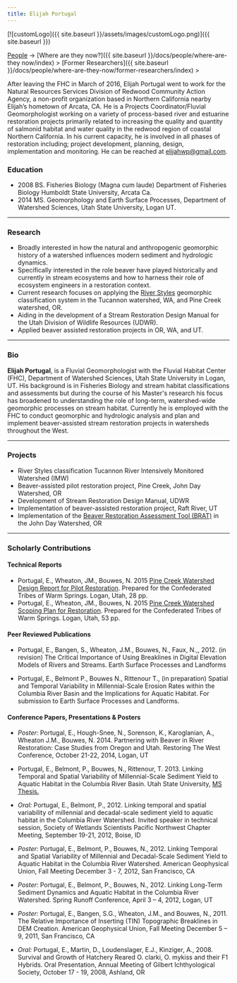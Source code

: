 ```yaml
---
title: Elijah Portugal
---
```


[![customLogo]({{ site.baseurl }}/assets/images/customLogo.png)]({{ site.baseurl }})

[People]({{site.baseurl}}/docs/people/index) -> [Where are they now?]({{ site.baseurl }}/docs/people/where-are-they now/index) > [Former Researchers]({{ site.baseurl }}/docs/people/where-are-they-now/former-researchers/index) >

After leaving the FHC in March of 2016, Elijah Portugal went to work for the Natural Resources Services Division of Redwood Community Action Agency, a non-profit organization based in Northern California nearby Elijah’s hometown of Arcata, CA. He is a Projects Coordinator/Fluvial Geomorphologist working on a variety of process-based river and estuarine restoration projects primarily related to increasing the quality and quantity of salmonid habitat and water quality in the redwood region of coastal Northern California. In his current capacity, he is involved in all phases of restoration including; project development, planning, design, implementation and monitoring. He can be reached at [elijahwp@gmail.com](mailto:elijahwp@gmail.com). 

### Education

- 2008 BS. Fisheries Biology (Magna cum laude) Department of Fisheries Biology Humboldt State University, Arcata Ca.
- 2014 MS. Geomorphology and Earth Surface Processes, Department of Watershed Sciences, Utah State University, Logan UT. 

------

### Research

- Broadly interested in how the natural and anthropogenic geomorphic history of a watershed influences modern sediment and hydrologic dynamics.
- Specifically interested in the role beaver have played historically and currently in stream ecosystems and how to harness their role of ecosystem engineers in a restoration context.
- Current research focuses on applying the [River Styles](http://www.riverstyles.com/outline.php) geomorphic classification system in the Tucannon watershed, WA, and Pine Creek watershed, OR.
- Aiding in the development of a Stream Restoration Design Manual for the Utah Division of Wildlife Resources (UDWR).
- Applied beaver assisted restoration projects in OR, WA, and UT.

------

### Bio

**Elijah Portugal**, is a Fluvial Geomorphologist with the Fluvial Habitat Center (FHC), Department of Watershed Sciences, Utah State University in Logan, UT. His background is in Fisheries Biology and stream habitat classifications and assessments but during the course of his Master's research his focus has broadened to understanding the role of long-term, watershed-wide geomorphic processes on stream habitat. Currently he is employed with the FHC to conduct geomorphic and hydrologic analysis and plan and implement beaver-assisted stream restoration projects in watersheds throughout the West.   

------

### Projects

- River Styles classification Tucannon River Intensively Monitored Watershed (IMW)
- Beaver-assisted pilot restoration project, Pine Creek, John Day Watershed, OR
- Development of Stream Restoration Design Manual, UDWR
- Implementation of beaver-assisted restoration project, Raft River, UT
- Implementation of the [Beaver Restoration Assessment Tool (BRAT)](http://brat.joewheaton.org/) in the John Day Watershed, OR

------

### Scholarly Contributions

#### Technical Reports

- Portugal, E., Wheaton, JM., Bouwes, N. 2015 [Pine Creek Watershed Design Report for Pilot Restoration](https://www.researchgate.net/profile/Elijah_Portugal/publications). Prepared for the Confederated Tribes of Warm Springs. Logan, Utah, 28 pp.
- Portugal, E., Wheaton, JM., Bouwes, N. 2015 [Pine Creek Watershed Scoping Plan for Restoration](https://www.researchgate.net/profile/Elijah_Portugal). Prepared for the Confederated Tribes of Warm Springs. Logan, Utah, 53 pp.

#### Peer Reviewed Publications 

- Portugal, E., Bangen, S., Wheaton, J.M., Bouwes, N., Faux, N.,, 2012. (in revision) The Critical Importance of Using Breaklines in Digital Elevation Models of Rivers and Streams. Earth Surface Processes and Landforms


- Portugal, E., Belmont P., Bouwes N., Rittenour T., (in preparation) Spatial and Temporal Variability in Millennial-Scale Erosion Rates within the Columbia River Basin and the Implications for Aquatic Habitat. For submission to Earth Surface Processes and Landforms.

#### Conference Papers, Presentations & Posters

- *Poster:* Portugal, E., Hough-Snee, N., Sorenson, K., Karoglanian, A., Wheaton J.M., Bouwes, N. 2014. Partnering with Beaver in River Restoration: Case Studies from Oregon and Utah. Restoring The West Conference, October 21-22, 2014, Logan, UT


- Portugal, E., Belmont, P., Bouwes, N., Rittenour, T. 2013. Linking Temporal and Spatial Variability of Millennial-Scale Sediment Yield to Aquatic Habitat in the Columbia River Basin. Utah State University, [MS Thesis.](http://digitalcommons.usu.edu/etd/2087/)


- *Oral:* Portugal, E., Belmont, P., 2012. Linking temporal and spatial variability of millennial and decadal-scale sediment yield to aquatic habitat in the Columbia River Watershed. Invited speaker in technical session, Society of Wetlands Scientists Pacific Northwest Chapter Meeting, September 19-21, 2012, Boise, ID


- *Poster:* Portugal, E., Belmont, P., Bouwes, N., 2012. Linking Temporal and Spatial Variability of Millennial and Decadal-Scale Sediment Yield to Aquatic Habitat in the Columbia River Watershed. American Geophysical Union, Fall Meeting December 3 - 7, 2012, San Francisco, CA


- *Poster:* Portugal, E., Belmont, P., Bouwes, N., 2012. Linking Long-Term Sediment Dynamics and Aquatic Habitat in the Columbia River Watershed. Spring Runoff Conference, April 3 – 4, 2012, Logan, UT


- *Poster:*  Portugal, E., Bangen, S.G., Wheaton, J.M., and Bouwes, N., 2011. The Relative Importance of Inserting (TIN) Topographic Breaklines in DEM Creation. American Geophysical Union, Fall Meeting December 5 – 9, 2011, San Francisco, CA 


- *Oral:*  Portugal, E., Martin, D., Loudenslager, E.J., Kinziger, A., 2008. Survival and Growth of Hatchery Reared O. clarki, O. mykiss and their F1 Hybrids. Oral Presentation, Annual Meeting of Gilbert Ichthyological Society, October 17 - 19, 2008, Ashland, OR 